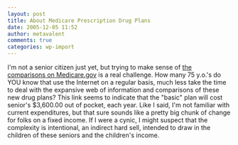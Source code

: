 ```yaml
---
layout: post
title: About Medicare Prescription Drug Plans
date: 2005-12-05 11:52
author: metavalent
comments: true
categories: wp-import
---
```

I'm not a senior citizen just yet, but trying to make sense of <a href="https://www.medicare.gov/MPDPF/Shared/Static/Resources.asp#PlansCost"> the comparisons on Medicare.gov</a> is a real challenge.  How many 75 y.o.'s do YOU know that use the Internet on a regular basis, much less take the time to deal with the expansive web of information and comparisons of these new drug plans?  This link seems to indicate that the "basic" plan will cost senior's $3,600.00 out of pocket, each year.  Like I said, I'm not familiar with current expenditures, but that sure sounds like a pretty big chunk of change for folks on a fixed income.  If I were a cynic, I might suspect that the complexity is intentional, an indirect hard sell, intended to draw in the children of these seniors and the children's income.
